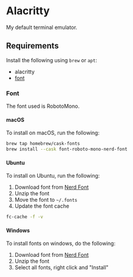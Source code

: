 # Alacritty
My default terminal emulator.

## Requirements
Install the following using `brew` or `apt`:
- alacritty
- [font](#font)

### Font
The font used is RobotoMono.

#### macOS
To install on macOS, run the following:
```sh
brew tap homebrew/cask-fonts
brew install --cask font-roboto-mono-nerd-font
```

#### Ubuntu
To install on Ubuntu, run the following:
1. Download font from [Nerd Font](https://www.nerdfonts.com/font-downloads)
2. Unzip the font
3. Move the font to `~/.fonts`
4. Update the font cache
```sh
fc-cache -f -v
```

#### Windows
To install fonts on windows, do the following:
1. Download font from [Nerd Font](https://www.nerdfonts.com/font-downloads)
2. Unzip the font
3. Select all fonts, right click and "Install"
